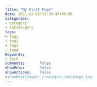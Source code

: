 ```yaml
---
title: "My First Page"
date: 2021-02-02T15:38:47+08:00
categories:
- category
- subcategory
tags:
- tag1
- tag2
- tag3
- tag4
keywords:
- tech
comments:       false
showMeta:       false
showActions:    false
#thumbnailImage: //example.com/image.jpg
---
```


